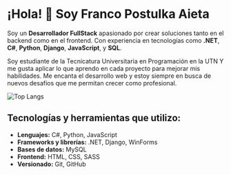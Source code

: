 # ¡Hola! 👋 Soy Franco Postulka Aieta

Soy un **Desarrollador FullStack** apasionado por crear soluciones tanto en el backend como en el frontend. Con experiencia en tecnologías como **.NET**, **C#**, **Python**, **Django**, **JavaScript**, y **SQL**.

Soy estudiante de la Tecnicatura Universitaria en Programación en la UTN Y me gusta aplicar lo que aprendo en cada proyecto para mejorar mis habilidades. Me encanta el desarrollo web y estoy siempre en busca de nuevos desafíos que me permitan crecer como profesional.

![Top Langs](https://github-readme-stats.vercel.app/api/top-langs/?Franco-Postulka=anuraghazra&layout=compact)

## Tecnologías y herramientas que utilizo:
- **Lenguajes:** C#, Python, JavaScript
- **Frameworks y librerías:** .NET, Django, WinForms
- **Bases de datos:** MySQL
- **Frontend:** HTML, CSS, SASS
- **Versionado:** Git, GitHub
